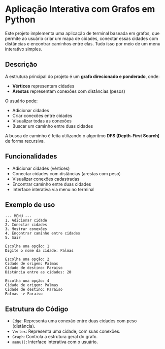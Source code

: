 # Aplicação Interativa com Grafos em Python

Este projeto implementa uma aplicação de terminal baseada em grafos, que permite ao usuário criar um mapa de cidades, conectar essas cidades com distâncias e encontrar caminhos entre elas. Tudo isso por meio de um menu interativo simples.

## Descrição

A estrutura principal do projeto é um **grafo direcionado e ponderado**, onde:

* **Vértices** representam cidades
* **Arestas** representam conexões com distâncias (pesos)

O usuário pode:

* Adicionar cidades
* Criar conexões entre cidades
* Visualizar todas as conexões
* Buscar um caminho entre duas cidades

A busca de caminho é feita utilizando o algoritmo **DFS (Depth-First Search)** de forma recursiva.

## Funcionalidades

* Adicionar cidades (vértices)
* Conectar cidades com distâncias (arestas com peso)
* Visualizar conexões cadastradas
* Encontrar caminho entre duas cidades
* Interface interativa via menu no terminal

## Exemplo de uso

```
--- MENU ---
1. Adicionar cidade
2. Conectar cidades
3. Mostrar conexões
4. Encontrar caminho entre cidades
5. Sair

Escolha uma opção: 1
Digite o nome da cidade: Palmas

Escolha uma opção: 2
Cidade de origem: Palmas
Cidade de destino: Paraiso
Distância entre as cidades: 20

Escolha uma opção: 4
Cidade de origem: Palmas
Cidade de destino: Paraiso
Palmas -> Paraiso
```

## Estrutura do Código

* `Edge`: Representa uma conexão entre duas cidades com peso (distância).
* `Vertex`: Representa uma cidade, com suas conexões.
* `Graph`: Controla a estrutura geral do grafo.
* `menu()`: Interface interativa com o usuário.

